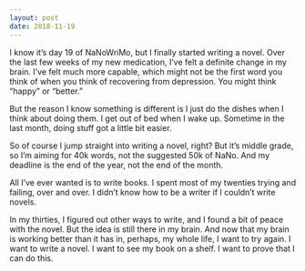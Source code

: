 ```yaml
---
layout: post
date: 2018-11-19
---
```


I know it’s day 19 of NaNoWriMo, but I finally started writing a novel. Over the last few weeks of my new medication, I’ve felt a definite change in my brain. I’ve felt much more capable, which might not be the first word you think of when you think of recovering from depression. You might think “happy” or “better.” 

But the reason I know something is different is I just do the dishes when I think about doing them. I get out of bed when I wake up. Sometime in the last month, doing stuff got a little bit easier. 

So of course I jump straight into writing a novel, right? But it’s middle grade, so I’m aiming for 40k words, not the suggested 50k of NaNo. And my deadline is the end of the year, not the end of the month. 

All I’ve ever wanted is to write books. I spent most of my twenties trying and failing, over and over. I didn’t know how to be a writer if I couldn’t write novels. 

In my thirties, I figured out other ways to write, and I found a bit of peace with the novel. But the idea is still there in my brain. And now that my brain is working better than it has in, perhaps, my whole life, I want to try again. I want to write a novel. I want to see my book on a shelf. I want to prove that I can do this. 
